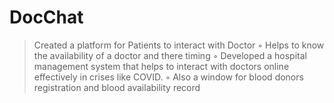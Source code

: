 # DocChat
> Created a platform for Patients to interact with Doctor
◦ Helps to know the availability of a doctor and there timing
◦ Developed a hospital management system that helps to interact with doctors online effectively in crises like
COVID.
◦ Also a window for blood donors registration and blood availability record
